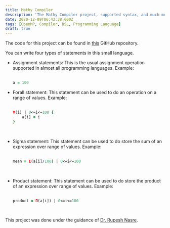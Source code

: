 ```yaml
---
title: Mathy Compiler
description: 'The Mathy Compiler project, supported syntax, and much more!'
date: 2020-12-09T06:43:38.000Z
tags: [OpenMP, Compiler, DSL, Programming Language]
draft: true
---
```


The code for this project can be found in [this](https://github.com/adharshkamath/Mathy-Compiler) GitHub repository.

You can write four types of statements in this small language. 
- Assignment statements: This is the usual assignment operation supported in almost all programming languages. 
    Example: <br><br>
    ```prolog
    a = 100
    ```

- Forall statement: This statement can be used to do an operation on a range of values.
    Example: <br><br>
    ```prolog
    ∀(i) | 0<=i<=100 {
        a[i] = i
    }
    ```
    <br>

- Sigma statement: This statement can be used to do store the sum of an expression over range of values.
    Example: <br><br>
    ```prolog
    mean = Σ(a[i]/100) | 0<=i<=100
    ```
    <br>

- Product statement: This statement can be used to do store the product of an expression over range of values.
    Example: <br><br>
    ```prolog
    product = Π(a[i]) | 0<=i<=100
    ```
    <br>

This project was done under the guidance of [Dr. Rupesh Nasre](https://www.cse.iitm.ac.in/~rupesh/).